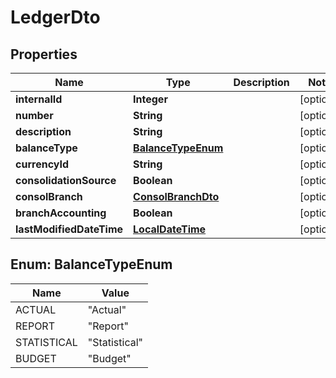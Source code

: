 
# LedgerDto

## Properties
Name | Type | Description | Notes
------------ | ------------- | ------------- | -------------
**internalId** | **Integer** |  |  [optional]
**number** | **String** |  |  [optional]
**description** | **String** |  |  [optional]
**balanceType** | [**BalanceTypeEnum**](#BalanceTypeEnum) |  |  [optional]
**currencyId** | **String** |  |  [optional]
**consolidationSource** | **Boolean** |  |  [optional]
**consolBranch** | [**ConsolBranchDto**](ConsolBranchDto.md) |  |  [optional]
**branchAccounting** | **Boolean** |  |  [optional]
**lastModifiedDateTime** | [**LocalDateTime**](LocalDateTime.md) |  |  [optional]


<a name="BalanceTypeEnum"></a>
## Enum: BalanceTypeEnum
Name | Value
---- | -----
ACTUAL | &quot;Actual&quot;
REPORT | &quot;Report&quot;
STATISTICAL | &quot;Statistical&quot;
BUDGET | &quot;Budget&quot;



